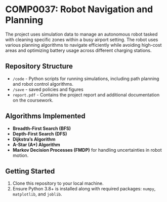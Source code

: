 # COMP0037: Robot Navigation and Planning

The project uses simulation data to manage an autonomous robot tasked with cleaning specific zones within a busy airport setting. The robot uses various planning algorithms to navigate efficiently while avoiding high-cost areas and optimizing battery usage across different charging stations.

## Repository Structure

- `/code` - Python scripts for running simulations, including path planning and robot control algorithms.
- `/save` - saved policies and figures
- `report.pdf` - Contains the project report and additional documentation on the coursework.

## Algorithms Implemented

- **Breadth-First Search (BFS)**
- **Depth-First Search (DFS)**
- **Dijkstra’s Algorithm**
- **A-Star (A\*) Algorithm**
- **Markov Decision Processes (FMDP)** for handling uncertainties in robot motion.

## Getting Started

1. Clone this repository to your local machine.
2. Ensure Python 3.8+ is installed along with required packages: `numpy`, `matplotlib`, and `joblib`.
